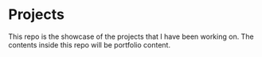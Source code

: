# Projects
This repo is the showcase of the projects that I have been working on. The contents inside this repo will be portfolio content. 
